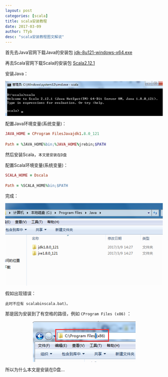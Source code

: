 ```yaml
---
layout: post
categories: [scala]
title: scala安装教程
date: 2017-03-09
author: TTyb
desc: "scala安装教程图文解说"
---
```


首先去Java官网下载Java的安装包 [jdk-8u121-windows-x64.exe](http://www.oracle.com/technetwork/java/javase/downloads/jdk8-downloads-2133151.html)

再去Scala官网下载Scala的安装包 [Scala2.12.1](http://www.scala-lang.org/)

安装Java：

<p style="text-align:center"><img src="/static/postimage/scala/install/996148-20170309144848734-225110112.png" class="img-responsive"style="display: block; margin-right: auto; margin-left: auto;"></p>

配置Java环境变量(系统变量)：

~~~ruby
JAVA_HOME = CProgram FilesJavajdk1.8.0_121

Path = %JAVA_HOME%bin;%JAVA_HOME%jrebin;$PATH
~~~

然后安装Scala，`本文是安装在D盘 `

配置Scala环境变量(系统变量)：

~~~ruby
SCALA_HOME = Dscala

Path = %SCALA_HOME%bin;$PATH
~~~

完成：

<p style="text-align:center"><img src="/static/postimage/scala/install/996148-20170309144359375-1616353471.png" class="img-responsive"style="display: block; margin-right: auto; margin-left: auto;"></p>

假如出现错误：

`此时不应有 scalabinscala.bat)。`

那是因为安装到了有空格的路径，例如 `CProgram Files (x86)` ：

<p style="text-align:center"><img src="/static/postimage/scala/install/996148-20170309145014250-1110547033.png" class="img-responsive"style="display: block; margin-right: auto; margin-left: auto;"></p>

所以为什么本文是安装在D盘...